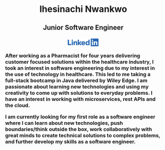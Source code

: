 <h1 align="center"> Ihesinachi Nwankwo </h1>

<h2 align="center"> Junior Software Engineer <h3>
<p align="center">
<a href="https://www.linkedin.com/in/ihesinachi-n-829620156/"><img src="https://github.com/ihenwk/ihenwk/blob/67ac8fce605524bd8f75e9ce5323a4ca0b734e60/LinkedInLogo.png" class="center" width="100" ></a>
 </p>


After working as a Pharmacist for four years delivering customer focused solutions within the healthcare industry, I took an interest in software engineering due to my interest in the use of technology in healthcare. This led to me taking a full-stack bootcamp in Java delivered by Wiley Edge. I am passionate about learning new technologies and using my creativity to come up with solutions to everyday problems. I have an interest in working with microservices, rest APIs and the cloud. 

I am currently looking for my first role as a software engineer where I can learn about new technologies, push boundaries/think outside the box, work collaboratively with great minds to create technical solutions to complex problems, and further develop my skills as a software engineer.

<!--
**ihenwk/ihenwk** is a ✨ _special_ ✨ repository because its `README.md` (this file) appears on your GitHub profile.

Here are some ideas to get you started:

- 🔭 I’m currently working on ...
- 🌱 I’m currently learning ...
- 👯 I’m looking to collaborate on ...
- 🤔 I’m looking for help with ...
- 💬 Ask me about ...
- 📫 How to reach me: ...
- 😄 Pronouns: ...
- ⚡ Fun fact: ...
-->
